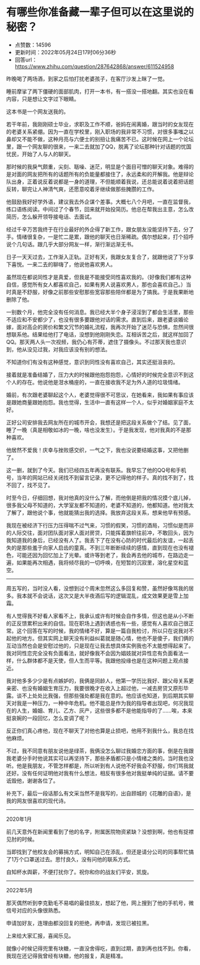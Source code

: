 # 有哪些你准备藏一辈子但可以在这里说的秘密？
- 点赞数：14596
- 更新时间：2022年05月24日17时06分36秒
- 回答url：https://www.zhihu.com/question/287642868/answer/611524958
<body>
 <p data-pid="W_opUy-v">昨晚喝了两场酒，到家之后怕打扰老婆孩子，在客厅沙发上眯了一觉。</p>
 <p data-pid="nTfO_o6p">睡前摩挲了两下僵硬的面部肌肉，打开一本书，有一搭没一搭地翻。其实也没在看内容，只是想让文字过下眼睛。</p>
 <p data-pid="1uAi0wN8">这本书是一个网友送我的。</p>
 <p data-pid="dq_BsyOp">若干年前，我刚刚硕士毕业，求职及工作不顺，爸妈在闹离婚，跟当时的女友现在的老婆关系紧绷。因为一直在学校里，刚入职场的我非常不习惯，对很多事嗤之以鼻却又不能不做，这种月亮与六便士的别扭让我痛苦不已。这时候在网上一个论坛里，跟一个网友聊的很来，一来二去就加了QQ，脱离了论坛那种针对话题的忧国忧民，开始了人与人的聊天。</p>
 <p data-pid="N5WySwOO">那时候的我戾气颇重，尖刻、聒噪、迷茫，明显是个面目可憎的聊天对象。难得的是对面的网友把所有的话题所有的负能量都接住了，永远柔和的开解我。他是辩论队出身，正着说反着说都是一身的道理，不但能顺着我说，还总能说着说着把话题反转，聊完让人神清气爽，还愿意咬着牙继续做那些腌臜的工作。</p>
 <p data-pid="--xJuvQ3">他鼓励我好好学外语，建议我去外企谋个差事。大概七八个月吧，一直在监督我，练口语练阅读。中间过了个春节，回来就开始投简历。他总在帮我出主意，怎么改简历，怎么躲开领导接电话、去面试。</p>
 <p data-pid="RuBlSJqD">经过千辛万苦我终于在行业最好的外企得了新工作，跟女朋友没能坚持下去，分了手。情绪很复杂，一是忙二是累，跟他的聊天也日渐稀疏。偶尔想起来，打个招呼说个几句话。跟几乎大部分网友一样，渐行渐远渐无书。</p>
 <p data-pid="k9llHiru">日子一天天过去，工作渐入正轨。正好有天，我跟女友复合了，就跟他说了下分享下喜悦。一来二去的聊嗨了，他说他喜欢男人。</p>
 <p data-pid="q0qv-tXL">虽然现在都说同性才是真爱，但我是不能接受同性喜欢我的。（好像我们都有这种自信，感觉所有女人都喜欢自己，如果有男人说喜欢男人，那也会喜欢自己。）当时真是不舒服，好像之前那些安慰那些宽容那些陪伴都是为了搞我。于是我果断地删除了他。</p>
 <p data-pid="G5U7IhO8">一别数个月，他完全没有任何消息。我已经大半个身子浸淫到了都会生活里，那些不适应和不安都少了，也没有很多要跟他对话的需求。直到后来，跟老婆谈婚论嫁，面对高企的房价和繁文冗节的婚礼流程，我再次开始了迷茫与恐惧，忽然间很想联系他。结果给他打了电话，没想到他刚刚失恋。互相诉苦之后，就这样加回了QQ。那天两人头一次视频，我仍心有芥蒂，遮住了摄像头。不过那天我也意识到，他从没见过我，对我应该没有别的想法。</p>
 <p data-pid="JrBL3hZR">不知道你们有没有这种感觉，意识到同性没有喜欢自己，其实还挺沮丧的。</p>
 <p data-pid="yaiy7KG8">接着就是准备结婚了，压力大的时候跟他抱怨抱怨，心情好的时候完全意识不到这个人的存在。他说他是泔水桶座的，一直在接收我不足为外人道的垃圾情绪。</p>
 <p data-pid="hj4VhXUH">婚前，有次跟老婆聊起这个人，老婆觉得很不可思议，在她看来，我如果有事应该是跟她商量跟她抱怨。我也觉得，生活中一直有这样一个人，似乎对婚姻家庭不太好。</p>
 <p data-pid="QbH8x-YU">正好公司安排我去网友所在的城市开会，我想还是把这段关系做个了结。见了面，睡了一晚（真是相敬如冰的一晚，啥也没发生）。于是我发现，他对我真的不是那种喜欢。</p>
 <p data-pid="3xlPohiL">他居然不爱我！庆幸与挫败感交织，一气之下，我也没说要结婚这事，又把他删了。</p>
 <p data-pid="RcQMRZhO">这一删，就到了今天。我们已经四五年再没有联系。我早忘了他的QQ号和手机号，当年的网站已经关闭找不到留言记录，更不记得他的样子。真的找不到了，找不回了，找不见了。</p>
 <p data-pid="wZjJdrvk">时至今日，仔细回想，我对他真的没什么了解，而他倒是把我的情况摸个底儿掉，很多我父母不知道的，大学室友都不知道的，老婆不知道的，他都知道。他对我太了解了，跟他说个事，他就能猜出我的选择。我放弃这段关系，想来他早有预感。</p>
 <p data-pid="5oAhkDt6">我现在被经济下行压力压得喘不过气来，习惯的假笑，习惯的酒局，习惯似是而非的人际交往，面对团队面对家人面对房贷，只能挥着旗帜往前冲，不敢回头，因为我知道我的身后，已经没有人了。我丢下了在没有心防的时代最后的友谊，一起丢失的是那些羞于向家人启齿的童真。不到三年断断续续的感情，直到现在也没有褪色，可能还因为回忆加上了光晕。或许等到老了，我会再去他的城市，在路边走一遍，如果能再次相遇，我将倾尽我的一切呼唤，在短暂的沉寂里，溶化星空和蓝空。</p>
 <hr>
 <p data-pid="hi7ZPHcd">周五写的，当时没人看，没想到过个周末忽然这么多回复和赞，虽然好像骂我的居多。我本就不会说话，这次又是大半夜酒后写的逻辑混乱，成文效果更是雪上加霜。</p>
 <p data-pid="3y_dd5FZ">有人觉得我不好看人家看不上，我承认或许有时候会自作多情，但这也是从小不断的正反馈累积出来的自信。现在职场上遇到诱惑也有一些，感觉有人喜欢自己很正常。这个回答在写的时候，我的情绪不好，算是一篇自我检讨，所以只在说我对不起他的地方。但其实网上聊天没有利益纠葛就是随心情，他也不是傻子，我们俩的互动当然也会是安慰过他的，只是现在让我去想具体实例我也不太能想得起来了。我对同性恋完全没有负面看法，就好像我不会因为娼妓就对异性恋有负面看法一样，什么群体都不是天使，但人生而平等。我跟他投缘也是在这种问题上观点接近。</p>
 <p data-pid="vyA8BRU1">我对他多多少少是有点嫉妒的，我俩是同龄人，他第一学历比我好、跟父母关系更亲密、也没有婚姻生育压力，我要很晚才在收入上超过他，一减去房贷又原形毕露。谈不上处处比我强，但那些强处都是我在意的。他应该也知道，到后期其实聊天对我是一种压力，一种中年危机。他不能总是作为我的指导者出现吧，何况我现在的人生，婚姻、育儿、乙方、灰产，这些很多都不是他能指导的了……唉，本来挺哀婉的一段回忆，怎么变调了呢？</p>
 <p data-pid="kQLHpyZy">反正你们真心疼他，现在不聊天了对他也算是止损吧，他用不到我什么，我总在找他麻烦。</p>
 <p data-pid="m69bdd5t">不过，我不同意有朋友说他是绿茶，我俩没怎么聊过我婚恋方面的事，倒是在我跟我老婆分手时他说其实可以再坚持下，那些矛盾都只是小情绪之类的。当时我也没听。他是我朋友，不管怎样都是，所以听到有人说他不好我会不舒服，你们骂我就还好。没有任何证明他对我有什么想法，相反有很多他对我挺单纯的证据。请不要诋毁他，谢谢各位了。</p>
 <p data-pid="kcPeGSaD">补充下，最后一段话那么有文采当然不是我写的，出自顾城的《花雕的自语》，是我的网友很喜欢的现代诗。</p>
 <hr>
 <p data-pid="6JTcBuw-">2020年1月</p>
 <p data-pid="s-T3Wa41">前几天意外在新闻里看到了他的名字，附属医院物资紧缺？没想到啊，他也有捉襟见肘的时候。</p>
 <p data-pid="RE-FiLcD">当即找到了他校友会的募捐方式，明知自己在添乱，但还是请分公司的同事帮忙搞了1万个口罩送过去。思忖良久，没有问他的联系方式。</p>
 <p data-pid="NkK9a_Zl">自知杯水舆薪，不便打扰你了。祝你和你的战友们平安，凯旋。</p>
 <hr>
 <p data-pid="SwE_qvfZ">2022年5月</p>
 <p data-pid="5vyRthyL">那天偶然听到李克勤毛不易唱的最佳损友，想起了他，网上搜到了他的手机号，微信号对应的头像很熟悉。</p>
 <p data-pid="pPdCLeq8">申请加好友，连理由都没回复的拒绝，再申请，发现已被拉黑。</p>
 <p data-pid="8n8h5ca3">上来给大家汇报，喜闻乐见。</p>
 <p data-pid="JEclyp3M">就像小时候记得兜里有块糖，一直没舍得吃，直到过期，直到再也找不到。你看，我现在还记得我曾经有块糖，他的报复，真是精准。</p>
</body>